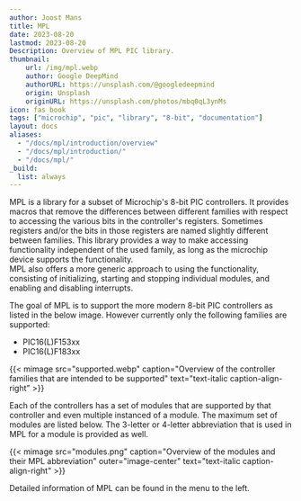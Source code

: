 ```yaml
---
author: Joost Mans
title: MPL
date: 2023-08-20
lastmod: 2023-08-20
Description: Overview of MPL PIC library.
thumbnail:
    url: /img/mpl.webp
    author: Google DeepMind
    authorURL: https://unsplash.com/@googledeepmind
    origin: Unsplash
    originURL: https://unsplash.com/photos/mbq0qL3ynMs
icon: fas book
tags: ["microchip", "pic", "library", "8-bit", "documentation"]
layout: docs
aliases:
  - "/docs/mpl/introduction/overview"
  - "/docs/mpl/introduction/"
  - "/docs/mpl/"
_build:
  list: always
--- 
```

<!-- cSpell:ignore joost lastmod webp mimage -->  

MPL is a library for a subset of Microchip's 8-bit PIC controllers. It provides macros that remove the differences between different families with respect to accessing the various bits in the controller's registers. Sometimes registers and/or the bits in those registers are named slightly different between families. This library provides a way to make accessing functionality independent of the used family, as long as the microchip device supports the functionality.  
MPL also offers a more generic approach to using the functionality, consisting of initializing, starting and stopping individual modules, and enabling and disabling interrupts.

The goal of MPL is to support the more modern 8-bit PIC controllers as listed in the below image. However currently only the following families are supported:

- PIC16(L)F153xx
- PIC16(L)F183xx

{{< mimage src="supported.webp" caption="Overview of the controller families that are intended to be supported" text="text-italic caption-align-right" >}}

Each of the controllers has a set of modules that are supported by that controller and even multiple instanced of a module. The maximum set of modules are listed below. The 3-letter or 4-letter abbreviation that is used in MPL for a module is provided as well.

{{< mimage src="modules.png" caption="Overview of the modules and their MPL abbreviation" outer="image-center" text="text-italic caption-align-right" >}}

Detailed information of MPL can be found in the menu to the left.
